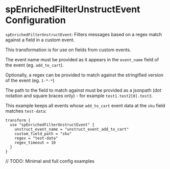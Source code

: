 # spEnrichedFilterUnstructEvent Configuration

`spEnrichedFilterUnstructEvent`: Filters messages based on a regex match against a field in a custom event.

This transformation is for use on fields from custom events.

The event name must be provided as it appears in the `event_name` field of the event (eg. `add_to_cart`). 

Optionally, a regex can be provided to match against the stringified version of the event (eg. `1-*-*`)

The path to the field to match against must be provided as a jsonpath (dot notation and square braces only) - for example `test1.test2[0].test3`.

This example keeps all events whose `add_to_cart` event data at the `sku` field matches `test-data`:

```hcl
transform {
  use "spEnrichedFilterUnstructEvent" {
    unstruct_event_name = "unstruct_event_add_to_cart"
    custom_field_path = "sku"
    regex = "test-data"
    regex_timeout = 10
  }
}
```

// TODO: Minimal and full config examples